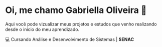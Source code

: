 # Oi, me chamo Gabriella Oliveira :raising_hand:

Aqui você pode vizualizar meus projetos e estudos que venho realizando desde o início do meu aprendizado.

:computer: Cursando Análise e Desenvolvimento de Sistemas | **SENAC**

<!--
**gaabyaolivera/gaabyaolivera** is a ✨ _special_ ✨ repository because its `README.md` (this file) appears on your GitHub profile.

Here are some ideas to get you started:

- 🔭 I’m currently working on ...
- 🌱 I’m currently learning ...
- 👯 I’m looking to collaborate on ...
- 🤔 I’m looking for help with ...
- 💬 Ask me about ...
- 📫 How to reach me: ...
- 😄 Pronouns: ...
- ⚡ Fun fact: ...
-->
